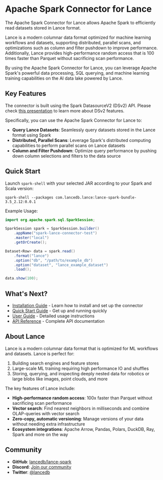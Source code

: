 # Apache Spark Connector for Lance

The Apache Spark Connector for Lance allows Apache Spark to efficiently read datasets stored in Lance format.

Lance is a modern columnar data format optimized for machine learning workflows and datasets, supporting distributed, parallel scans, and optimizations such as column and filter pushdown to improve performance. Additionally, Lance provides high-performance random access that is 100 times faster than Parquet without sacrificing scan performance.

By using the Apache Spark Connector for Lance, you can leverage Apache Spark's powerful data processing, SQL querying, and machine learning training capabilities on the AI data lake powered by Lance.

## Key Features

The connector is built using the Spark DatasourceV2 (DSv2) API. Please check [this presentation](https://www.slideshare.net/databricks/apache-spark-data-source-v2-with-wenchen-fan-and-gengliang-wang) to learn more about DSv2 features.

Specifically, you can use the Apache Spark Connector for Lance to:

- **Query Lance Datasets**: Seamlessly query datasets stored in the Lance format using Spark
- **Distributed, Parallel Scans**: Leverage Spark's distributed computing capabilities to perform parallel scans on Lance datasets
- **Column and Filter Pushdown**: Optimize query performance by pushing down column selections and filters to the data source

## Quick Start

Launch `spark-shell` with your selected JAR according to your Spark and Scala version:

```shell
spark-shell --packages com.lancedb.lance:lance-spark-bundle-3.5_2.12:0.0.1
```

Example Usage:

```java
import org.apache.spark.sql.SparkSession;

SparkSession spark = SparkSession.builder()
    .appName("spark-lance-connector-test")
    .master("local")
    .getOrCreate();

Dataset<Row> data = spark.read()
    .format("lance")
    .option("db", "/path/to/example_db")
    .option("dataset", "lance_example_dataset")
    .load();

data.show(100);
```

## What's Next?

- [Installation Guide](getting-started/installation.md) - Learn how to install and set up the connector
- [Quick Start Guide](getting-started/quick-start.md) - Get up and running quickly
- [User Guide](user-guide/reading-datasets.md) - Detailed usage instructions
- [API Reference](reference/api.md) - Complete API documentation

## About Lance

Lance is a modern columnar data format that is optimized for ML workflows and datasets. Lance is perfect for:

1. Building search engines and feature stores
2. Large-scale ML training requiring high performance IO and shuffles
3. Storing, querying, and inspecting deeply nested data for robotics or large blobs like images, point clouds, and more

The key features of Lance include:

- **High-performance random access**: 100x faster than Parquet without sacrificing scan performance
- **Vector search**: Find nearest neighbors in milliseconds and combine OLAP-queries with vector search
- **Zero-copy, automatic versioning**: Manage versions of your data without needing extra infrastructure
- **Ecosystem integrations**: Apache Arrow, Pandas, Polars, DuckDB, Ray, Spark and more on the way

## Community

- **GitHub**: [lancedb/lance-spark](https://github.com/lancedb/lance-spark)
- **Discord**: [Join our community](https://discord.gg/zMM32dvNtd)
- **Twitter**: [@lancedb](https://twitter.com/lancedb) 